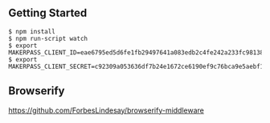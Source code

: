 
## Getting Started

```
$ npm install
$ npm run-script watch
$ export MAKERPASS_CLIENT_ID=eae6795ed5d6fe1fb29497641a083edb2c4fe242a233fc98138f7224177581e9
$ export MAKERPASS_CLIENT_SECRET=c92309a053636df7b24e1672ce6190ef9c76bca9e5aebf1cb8847e70607b534f
```

## Browserify

https://github.com/ForbesLindesay/browserify-middleware
